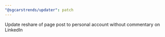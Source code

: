 ```yaml
---
"@sgcarstrends/updater": patch
---
```


Update reshare of page post to personal account without commentary on LinkedIn
